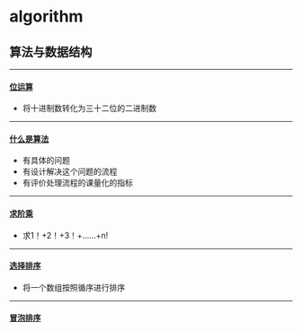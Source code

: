 # algorithm
## 算法与数据结构
*****
#### [位运算](https://github.com/ShenShizhe/java-programme/blob/main/java/algorithm/Bit-operation.java)
- 将十进制数转化为三十二位的二进制数
*****
#### [什么是算法]()
- 有具体的问题
- 有设计解决这个问题的流程
- 有评价处理流程的课量化的指标
*****
#### [求阶乘](https://github.com/ShenShizhe/java-programme/blob/main/java/algorithm/Factorial.java)
- 求1！+2！+3！+……+n!
*****
#### [选择排序](https://github.com/ShenShizhe/java-programme/blob/main/java/algorithm/Selection_sort.java)
- 将一个数组按照循序进行排序
*****
#### [冒泡排序]()

